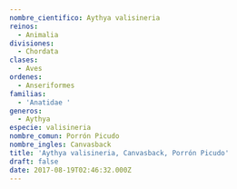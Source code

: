 ```yaml
---
nombre_cientifico: Aythya valisineria
reinos:
  - Animalia
divisiones:
  - Chordata
clases:
  - Aves
ordenes:
  - Anseriformes
familias:
  - 'Anatidae '
generos:
  - Aythya
especie: valisineria
nombre_comun: Porrón Picudo
nombre_ingles: Canvasback
title: 'Aythya valisineria, Canvasback, Porrón Picudo'
draft: false
date: 2017-08-19T02:46:32.000Z
---
```


